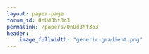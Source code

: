 ```yaml
---
layout: paper-page
forum_id: OnUd3hf3o3
permalink: /papers/OnUd3hf3o3
header:
    image_fullwidth: "generic-gradient.png"
---
```

    